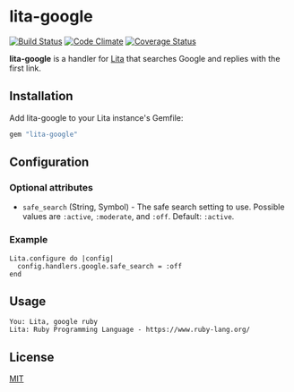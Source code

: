 # lita-google

[![Build Status](https://travis-ci.org/jimmycuadra/lita-google.png?branch=master)](https://travis-ci.org/jimmycuadra/lita-google)
[![Code Climate](https://codeclimate.com/github/jimmycuadra/lita-google.png)](https://codeclimate.com/github/jimmycuadra/lita-google)
[![Coverage Status](https://coveralls.io/repos/jimmycuadra/lita-google/badge.png)](https://coveralls.io/r/jimmycuadra/lita-google)

**lita-google** is a handler for [Lita](http://lita.io/) that searches Google and replies with the first link.

## Installation

Add lita-google to your Lita instance's Gemfile:

``` ruby
gem "lita-google"
```

## Configuration

### Optional attributes

* `safe_search` (String, Symbol) - The safe search setting to use. Possible values are `:active`, `:moderate`, and `:off`. Default: `:active`.

### Example

```
Lita.configure do |config|
  config.handlers.google.safe_search = :off
end
```

## Usage

```
You: Lita, google ruby
Lita: Ruby Programming Language - https://www.ruby-lang.org/
```

## License

[MIT](http://opensource.org/licenses/MIT)
